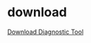 # download

<a href="https://raw.githubusercontent.com/Sven-Bo/quicktext_kde-connect-cli-diagnostic-tool/main/kde_connect_diagnostic.bat" class="button primary" data-icon="download">Download Diagnostic Tool</a>
